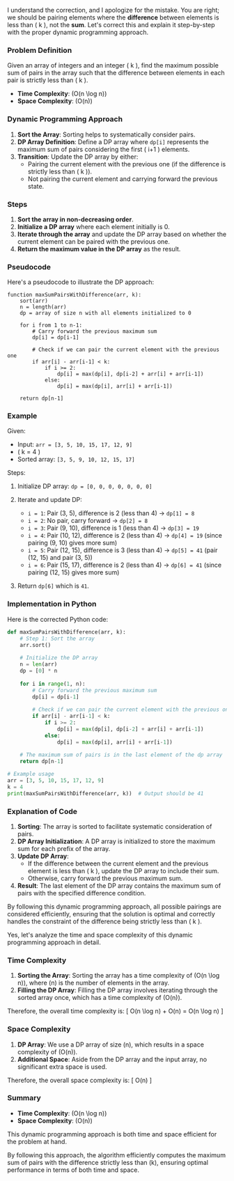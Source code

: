 I understand the correction, and I apologize for the mistake. You are right; we should be pairing elements where the **difference** between elements is less than \( k \), not the **sum**. Let's correct this and explain it step-by-step with the proper dynamic programming approach.

### Problem Definition
Given an array of integers and an integer \( k \), find the maximum possible sum of pairs in the array such that the difference between elements in each pair is strictly less than \( k \).

- **Time Complexity**: \(O(n \log n)\)
- **Space Complexity**: \(O(n)\)

### Dynamic Programming Approach

1. **Sort the Array**: Sorting helps to systematically consider pairs.
2. **DP Array Definition**: Define a DP array where `dp[i]` represents the maximum sum of pairs considering the first \( i+1 \) elements.
3. **Transition**: Update the DP array by either:
   - Pairing the current element with the previous one (if the difference is strictly less than \( k \)).
   - Not pairing the current element and carrying forward the previous state.

### Steps

1. **Sort the array in non-decreasing order**.
2. **Initialize a DP array** where each element initially is 0.
3. **Iterate through the array** and update the DP array based on whether the current element can be paired with the previous one.
4. **Return the maximum value in the DP array** as the result.

### Pseudocode

Here's a pseudocode to illustrate the DP approach:

```
function maxSumPairsWithDifference(arr, k):
    sort(arr)
    n = length(arr)
    dp = array of size n with all elements initialized to 0

    for i from 1 to n-1:
        # Carry forward the previous maximum sum
        dp[i] = dp[i-1]
        
        # Check if we can pair the current element with the previous one
        if arr[i] - arr[i-1] < k:
            if i >= 2:
                dp[i] = max(dp[i], dp[i-2] + arr[i] + arr[i-1])
            else:
                dp[i] = max(dp[i], arr[i] + arr[i-1])
    
    return dp[n-1]
```

### Example

Given:
- Input: `arr = [3, 5, 10, 15, 17, 12, 9]`
- \( k = 4 \)
- Sorted array: `[3, 5, 9, 10, 12, 15, 17]`

Steps:

1. Initialize DP array: `dp = [0, 0, 0, 0, 0, 0, 0]`

2. Iterate and update DP:
   - `i = 1`: Pair (3, 5), difference is 2 (less than 4) → `dp[1] = 8`
   - `i = 2`: No pair, carry forward → `dp[2] = 8`
   - `i = 3`: Pair (9, 10), difference is 1 (less than 4) → `dp[3] = 19`
   - `i = 4`: Pair (10, 12), difference is 2 (less than 4) → `dp[4] = 19` (since pairing (9, 10) gives more sum)
   - `i = 5`: Pair (12, 15), difference is 3 (less than 4) → `dp[5] = 41` (pair (12, 15) and pair (3, 5))
   - `i = 6`: Pair (15, 17), difference is 2 (less than 4) → `dp[6] = 41` (since pairing (12, 15) gives more sum)

3. Return `dp[6]` which is `41`.

### Implementation in Python

Here is the corrected Python code:

```python
def maxSumPairsWithDifference(arr, k):
    # Step 1: Sort the array
    arr.sort()
    
    # Initialize the DP array
    n = len(arr)
    dp = [0] * n
    
    for i in range(1, n):
        # Carry forward the previous maximum sum
        dp[i] = dp[i-1]
        
        # Check if we can pair the current element with the previous one
        if arr[i] - arr[i-1] < k:
            if i >= 2:
                dp[i] = max(dp[i], dp[i-2] + arr[i] + arr[i-1])
            else:
                dp[i] = max(dp[i], arr[i] + arr[i-1])
    
    # The maximum sum of pairs is in the last element of the dp array
    return dp[n-1]

# Example usage
arr = [3, 5, 10, 15, 17, 12, 9]
k = 4
print(maxSumPairsWithDifference(arr, k))  # Output should be 41
```

### Explanation of Code
1. **Sorting**: The array is sorted to facilitate systematic consideration of pairs.
2. **DP Array Initialization**: A DP array is initialized to store the maximum sum for each prefix of the array.
3. **Update DP Array**:
   - If the difference between the current element and the previous element is less than \( k \), update the DP array to include their sum.
   - Otherwise, carry forward the previous maximum sum.
4. **Result**: The last element of the DP array contains the maximum sum of pairs with the specified difference condition.

By following this dynamic programming approach, all possible pairings are considered efficiently, ensuring that the solution is optimal and correctly handles the constraint of the difference being strictly less than \( k \).

Yes, let's analyze the time and space complexity of this dynamic programming approach in detail.

### Time Complexity
1. **Sorting the Array**: Sorting the array has a time complexity of \(O(n \log n)\), where \(n\) is the number of elements in the array.
2. **Filling the DP Array**: Filling the DP array involves iterating through the sorted array once, which has a time complexity of \(O(n)\).

Therefore, the overall time complexity is:
\[ O(n \log n) + O(n) = O(n \log n) \]

### Space Complexity
1. **DP Array**: We use a DP array of size \(n\), which results in a space complexity of \(O(n)\).
2. **Additional Space**: Aside from the DP array and the input array, no significant extra space is used.

Therefore, the overall space complexity is:
\[ O(n) \]

### Summary
- **Time Complexity**: \(O(n \log n)\)
- **Space Complexity**: \(O(n)\)

This dynamic programming approach is both time and space efficient for the problem at hand.

By following this approach, the algorithm efficiently computes the maximum sum of pairs with the difference strictly less than \(k\), ensuring optimal performance in terms of both time and space.